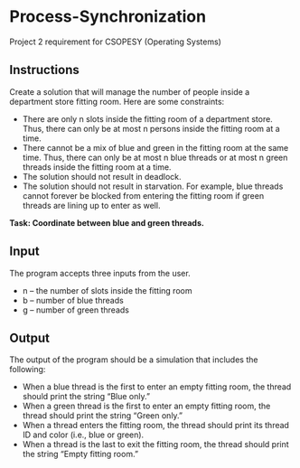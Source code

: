 # Process-Synchronization
Project 2 requirement for CSOPESY (Operating Systems)

## Instructions
Create a solution that will manage the number of people inside a department store fitting room. Here are some constraints:
- There are only n slots inside the fitting room of a department store. Thus, there can only be at most n persons inside the fitting room at a time.
- There cannot be a mix of blue and green in the fitting room at the same time. Thus, there can only be at most n blue threads or at most n green threads inside the fitting room at a time.
- The solution should not result in deadlock.
- The solution should not result in starvation. For example, blue threads cannot forever be blocked from entering the fitting room if green threads are lining up to enter as well.

**Task: Coordinate between blue and green threads.**

## Input
The program accepts three inputs from the user.

* n – the number of slots inside the fitting room
* b – number of blue threads
* g – number of green threads

## Output
The output of the program should be a simulation that includes the following:

* When a blue thread is the first to enter an empty fitting room, the thread should print the string “Blue only.”
* When a green thread is the first to enter an empty fitting room, the thread should print the string “Green only.”
* When a thread enters the fitting room, the thread should print its thread ID and color (i.e., blue or green).
* When a thread is the last to exit the fitting room, the thread should print the string “Empty fitting room.”
